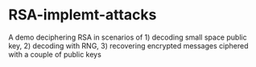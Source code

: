 # RSA-implemt-attacks
A demo deciphering RSA in scenarios of 1) decoding small space public key, 2) decoding with RNG, 3) recovering encrypted messages ciphered with a couple of public keys
